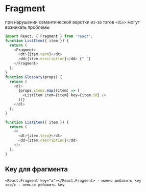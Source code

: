 <!-- Fragment ------------------------------------------------------------------------------------------------------------------------------>

# Fragment

при нарушении семантической верстки из-за тэгов `<div>` могут возникать проблемы

```js
import React, { Fragment } from "react";
function ListItem({ item }) {
  return (
    <Fragment>
      <dt>{item.term}</dt>
      <dd>{item.description}</dd> {" "}
    </Fragment>
  );
}
function Glossary(props) {
  return (
    <dl>
      {props.items.map((item) => (
        <ListItem item={item} key={item.id} />
      ))}
    </dl>
  );
}

function ListItem({ item }) {
  return (
    <>
      <dt>{item.term}</dt>
      <dd>{item.description}</dd>
    </>
  );
}
```

## Key для фрагмента

```tsx
<React.Fragment key="a"></React.Fragment> - можно добавить key
<></> - нельзя добавить key
```

